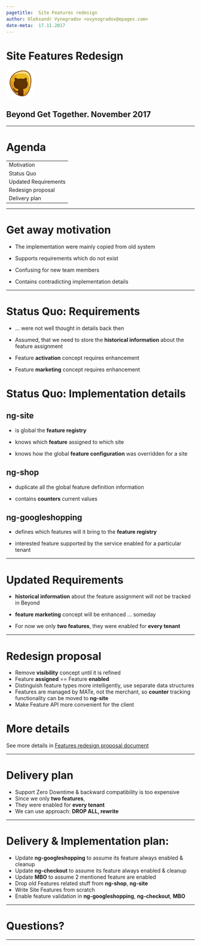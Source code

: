```yaml
---
pagetitle:  Site Features redesign
author: Oleksandr Vynogradov <ovynogradov@epages.com>
date-meta:  17.11.2017
---
```


# Site Features Redesign

<img src="img/team-amber-logo.png" width="15%">

## Beyond Get Together. November 2017

---

# Agenda

|                                         |
| --------------------------------------- |
| Motivation                              |
| Status Quo                              |
| Updated Requirements                    |
| Redesign proposal                       |
| Delivery plan                           |

------------------

# Get away motivation
 - The implementation were mainly copied from old system

 - Supports requirements which do not exist

 - Confusing for new team members

 - Contains contradicting implementation details

------------------

# Status Quo: Requirements
 - ... were not well thought in details back then

 - Assumed, that we need to store the __historical information__ about the feature assignment

 - Feature __activation__ concept requires enhancement

 - Feature __marketing__ concept requires enhancement

# Status Quo: Implementation details

## ng-site
 - is global the __feature registry__

 - knows which __feature__ assigned to which site

 - knows how the global __feature configuration__ was overridden for a site

## ng-shop
 - duplicate all the global feature definition information

 - contains __counters__ current values

## ng-googleshopping
 - defines which features will it bring to the __feature registry__

 - interested feature supported by the service enabled for a particular tenant

------------------

# Updated Requirements

 - __historical information__ about the feature assignment will not be tracked in Beyond

 - __feature marketing__ concept will be enhanced ... someday

 - For now we only __two features__, they were enabled for __every tenant__

------------------

# Redesign proposal

 - Remove __visibility__ concept until it is refined
 - Feature __assigned__ == Feature __enabled__
 - Distinguish feature types more intelligently, use separate data structures
 - Features are managed by MATe, not the merchant, so __counter__ tracking functionality can be moved to __ng-site__
 - Make Feature API more convenient for the client

# More details

 See more details in [Features redesign proposal document](https://epages.atlassian.net/wiki/spaces/~xajuste/pages/187143647/Features+redesign+proposal)

------------------

# Delivery plan
 - Support Zero Downtime & backward compatibility is too expensive
 - Since we only __two features__,
 - They were enabled for __every tenant__
 - We can use approach: __DROP ALL, rewrite__

------------------

# Delivery & Implementation plan:
 - Update __ng-googleshopping__ to assume its feature always enabled & cleanup
 - Update __ng-checkout__ to assume its feature always enabled & cleanup
 - Update __MBO__ to assume 2 mentioned feature are enabled
 - Drop old Features related stuff from __ng-shop__, __ng-site__
 - Write Site Features from scratch
 - Enable feature validation in __ng-googleshopping__, __ng-checkout__, __MBO__

------------------

# Questions?

------------------
